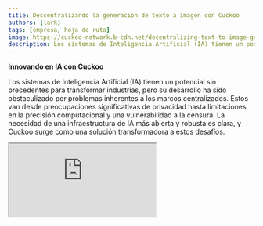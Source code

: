 ```yaml
---
title: Descentralizando la generación de texto a imagen con Cuckoo
authors: [lark]
tags: [empresa, hoja de ruta]
image: https://cuckoo-network.b-cdn.net/decentralizing-text-to-image-gen.webp
description: Los sistemas de Inteligencia Artificial (IA) tienen un potencial sin precedentes para transformar industrias, pero su desarrollo ha sido obstaculizado por problemas inherentes a los marcos centralizados. Estos van desde preocupaciones significativas de privacidad hasta limitaciones en la precisión computacional y una vulnerabilidad a la censura.
---
```


**Innovando en IA con Cuckoo**

Los sistemas de Inteligencia Artificial (IA) tienen un potencial sin precedentes para transformar industrias, pero su desarrollo ha sido obstaculizado por problemas inherentes a los marcos centralizados. Estos van desde preocupaciones significativas de privacidad hasta limitaciones en la precisión computacional y una vulnerabilidad a la censura. La necesidad de una infraestructura de IA más abierta y robusta es clara, y Cuckoo surge como una solución transformadora a estos desafíos.

<div style={{ position: "relative", paddingTop: "56.25%" }}>
  <iframe
    src="https://customer-wmy0lgubd5pjy3fx.cloudflarestream.com/d5b2ca9a50526dd1151e5126cd212dcd/iframe?poster=https%3A%2F%2Fcustomer-wmy0lgubd5pjy3fx.cloudflarestream.com%2Fd5b2ca9a50526dd1151e5126cd212dcd%2Fthumbnails%2Fthumbnail.jpg%3Ftime%3D%26height%3D600"
    loading="lazy"
    title="Cuckoo introduction video"
    style={{
      border: "none",
      position: "absolute",
      top: 0,
      left: 0,
      height: "100%",
      width: "100%"
    }}
    allow="accelerometer; gyroscope; autoplay; encrypted-media; picture-in-picture;"
    allowFullScreen="true"
  />
</div>

### ¿Por qué estamos construyendo la Plataforma Cuckoo?

Cuckoo representa un salto innovador, estableciendo una infraestructura de IA descentralizada que fomenta un modelo de gobernanza impulsado por la comunidad. Este enfoque aborda los aspectos críticos de seguridad, financiamiento, alineación estratégica y la evolución sostenible de los modelos de IA, allanando el camino para una nueva era de inteligencia descentralizada.

#### Superando la Censura

Cuckoo permite avances en accesibilidad, permitiendo que las aplicaciones de IA trasciendan los límites geográficos y evadan redes restrictivas, democratizando así el acceso a tecnologías de IA de vanguardia en todo el mundo.

#### Priorizando la Privacidad

En el corazón de la ética de Cuckoo está el compromiso con la privacidad del usuario, logrado a través de métodos estadísticos y criptográficos avanzados que mantienen un alto rendimiento mientras protegen los datos del usuario.

#### Asegurando la Confianza a través de una Verificación Integral

Cuckoo introduce rigurosos protocolos de validación que mejoran la autenticidad y fiabilidad de los resultados producidos por los modelos de IA, independientemente de su complejidad o naturaleza fundamental.

### Descentralización Técnica de la IA con Cuckoo

#### El Ecosistema de IA de Cuckoo

Aprovechando la tecnología blockchain, el ecosistema de IA de Cuckoo distribuye tareas de IA a través de una red de Mineros mientras que los Coordinadores supervisan la calidad y relevancia de los resultados. El ecosistema opera con Cuckoo Pay, un sistema de pago basado en blockchain que facilita transacciones fluidas dentro de la plataforma.

<img src="/img/cuckoo-ai-architecture.webp" className="rounded border-2" alt="Plataforma de IA Multimodal Descentralizada de Cuckoo"/>

#### Componentes Clave del Ecosistema Cuckoo

- **Mineros**: Entidades que ejecutan tareas de IA utilizando sus recursos computacionales.
- **Constructores de Aplicaciones (Nodos Coordinadores)**: Desarrolladores que crean aplicaciones de IA y gestionan la distribución de tareas y el control de calidad.
- **Participantes**: Participantes que apuestan tokens para apoyar a Mineros y coordinadores confiables.
- **Contrato de Staking**: Un contrato inteligente donde los Mineros y coordinadores se registran y son votados por los participantes.
- **Almacenamiento de Blobs**: Una solución descentralizada para almacenar los resultados de las tareas de IA.
- **Cuckoo Pay**: El sistema de pago para todas las transacciones dentro del ecosistema Cuckoo.

### Flujo de Trabajo

1. **Registro y Staking**: Los Mineros y Constructores de Aplicaciones se registran con el contrato de staking y apuestan tokens.
2. **Asignación de Tareas**: Los Coordinadores asignan tareas a los Mineros, quienes luego ejecutan las tareas y cargan los resultados en el Almacenamiento de Blobs.
3. **Validación y Pago**: Los Coordinadores validan los resultados e inician los pagos a través de Cuckoo Pay.
4. **Gobernanza y Cumplimiento**: La plataforma incluye mecanismos como condiciones de penalización para manejar el incumplimiento y asegurar la integridad del ecosistema.

### ¿Cómo empezar?

Para los usuarios de IA, visita https://cuckoo.network/tg. Reclama tus puntos gratis con `/faucet` y luego `/imagine <prompt>` la imagen que deseas generar.

> \- /tip \<0x.. o @nombredeusuario\> \<monto\> : da una propina a la dirección del destinatario o al @nombredeusuario de Telegram
>
> \- /balance : muestra el saldo de la billetera de la cuenta actual
>
> \- /imagine \<prompt\> : genera una imagen según tu solicitud
>
> \- /faucet : reclama tus puntos gratis diarios

<img src="https://cuckoo-network.b-cdn.net/cuckoo-telegram.webp" className="rounded border-2" alt="Plataforma de IA Multimodal Descentralizada de Cuckoo"/>

Para mineros y constructores de aplicaciones de IA, suscríbete al siguiente boletín para futuras actualizaciones.

<iframe
src="https://cuckoonetwork.substack.com/embed"
width={480}
height={320}
style={{ border: "1px solid #EEE", background: "white" }}
frameBorder={0}
scrolling="no"
title="Cuckoo newsletter signup"
/>

### Conclusión

Cuckoo no es solo una plataforma, sino un cambio de paradigma en cómo se desarrolla y despliega la IA, enfatizando la descentralización, la privacidad y la gobernanza comunitaria. Al transformar el panorama del desarrollo de IA, Cuckoo prepara el escenario para un futuro tecnológico más equitativo y accesible.

La infraestructura abierta de Cuckoo defiende un futuro de IA más inclusivo, seguro y eficiente, prometiendo impactos profundos en varios sectores y mercados globales.